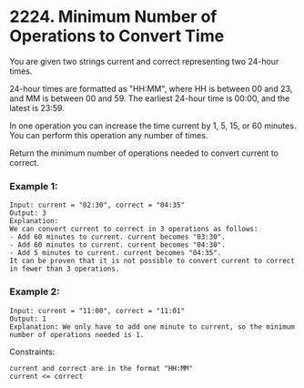 # 2224. Minimum Number of Operations to Convert Time


You are given two strings current and correct representing two 24-hour times.

24-hour times are formatted as "HH:MM", where HH is between 00 and 23, and MM is between 00 and 59. The earliest 24-hour time is 00:00, and the latest is 23:59.

In one operation you can increase the time current by 1, 5, 15, or 60 minutes. You can perform this operation any number of times.

Return the minimum number of operations needed to convert current to correct.

 

### Example 1:
```
Input: current = "02:30", correct = "04:35"
Output: 3
Explanation:
We can convert current to correct in 3 operations as follows:
- Add 60 minutes to current. current becomes "03:30".
- Add 60 minutes to current. current becomes "04:30".
- Add 5 minutes to current. current becomes "04:35".
It can be proven that it is not possible to convert current to correct in fewer than 3 operations.
```

### Example 2:
```
Input: current = "11:00", correct = "11:01"
Output: 1
Explanation: We only have to add one minute to current, so the minimum number of operations needed is 1.
 ```

Constraints:
```
current and correct are in the format "HH:MM"
current <= correct
```